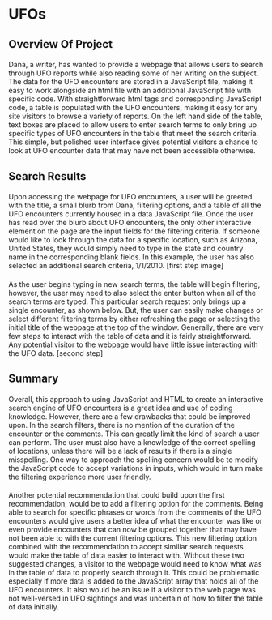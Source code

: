 # UFOs

## Overview Of Project
####
Dana, a writer, has wanted to provide a webpage that allows users to search through UFO reports while also reading some of her writing on the subject. The data for the UFO encounters are stored in a JavaScript file, making it easy to work alongside an html file with an additional JavaScript file with specific code. With straightforward html tags and corresponding JavaScript code, a table is populated with the UFO encounters, making it easy for any site visitors to browse a variety of reports. On the left hand side of the table, text boxes are placed to allow users to enter search terms to only bring up specific types of UFO encounters in the table that meet the search criteria. This simple, but polished user interface gives potential visitors a chance to look at UFO encounter data that may have not been accessible otherwise. 

## Search Results
####
Upon accessing the webpage for UFO encounters, a user will be greeted with the title, a small blurb from Dana, filtering options, and a table of all the UFO encounters currently housed in a data JavaScript file. Once the user has read over the blurb about UFO encounters, the only other interactive element on the page are the input fields for the filtering criteria. If someone would like to look through the data for a specific location, such as Arizona, United States, they would simply need to type in the state and country name in the corresponding blank fields. In this example, the user has also selected an additional search criteria, 1/1/2010. 
[first step image]
####
As the user begins typing in new search terms, the table will begin filtering, however, the user may need to also select the enter button when all of the search terms are typed. This particular search request only brings up a single encounter, as shown below. But, the user can easily make changes or select different filtering terms by either refreshing the page or selecting the initial title of the webpage at the top of the window. Generally, there are very few steps to interact with the table of data and it is fairly straightforward. Any potential visitor to the webpage would have little issue interacting with the UFO data. 
[second step]

## Summary
####
Overall, this approach to using JavaScript and HTML to create an interactive search engine of UFO encounters is a great idea and use of coding knowledge. However, there are a few drawbacks that could be improved upon. In the search filters, there is no mention of the duration of the encounter or the comments. This can greatly limit the kind of search a user can perform. The user must also have a knowledge of the correct spelling of locations, unless there will be a lack of results if there is a single misspelling. One way to approach the spelling concern would be to modify the JavaScript code to accept variations in inputs, which would in turn make the filtering experience more user friendly. 
####
Another potential recommendation that could build upon the first recommendation, would be to add a filtering option for the comments. Being able to search for specific phrases or words from the comments of the UFO encounters would give users a better idea of what the encounter was like or even provide encounters that can now be grouped together that may have not been able to with the current filtering options. This new filtering option combined with the recommendation to accept similiar search requests would make the table of data easier to interact with. Without these two suggested changes, a visitor to the webpage would need to know what was in the table of data to properly search through it. This could be problematic especially if more data is added to the JavaScript array that holds all of the UFO encounters. It also would be an issue if a visitor to the web page was not well-versed in UFO sightings and was uncertain of how to filter the table of data initially.

